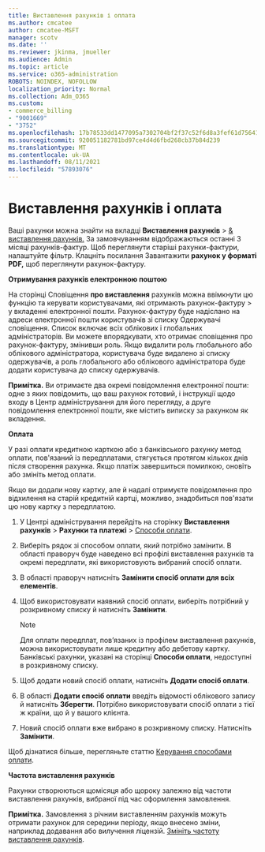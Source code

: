```yaml
---
title: Виставлення рахунків і оплата
ms.author: cmcatee
author: cmcatee-MSFT
manager: scotv
ms.date: ''
ms.reviewer: jkinma, jmueller
ms.audience: Admin
ms.topic: article
ms.service: o365-administration
ROBOTS: NOINDEX, NOFOLLOW
localization_priority: Normal
ms.collection: Adm_O365
ms.custom:
- commerce_billing
- "9001669"
- "3752"
ms.openlocfilehash: 17b78533dd1477095a7302704bf2f37c52f6d8a3fef61d756413ce51cc5f200f
ms.sourcegitcommit: 920051182781bd97ce4d4d6fbd268cb37b84d239
ms.translationtype: MT
ms.contentlocale: uk-UA
ms.lasthandoff: 08/11/2021
ms.locfileid: "57893076"
---
```

# <a name="billing-and-payment"></a>Виставлення рахунків і оплата

Ваші рахунки можна знайти на вкладці **Виставлення рахунків**  >  [& виставлення рахунків.](https://go.microsoft.com/fwlink/p/?linkid=848039)  За замовчуванням відображаються останні 3 місяці рахунків-фактур.  Щоб переглянути старіші рахунки-фактури, налаштуйте фільтр.  Клацніть посилання Завантажити **рахунок у форматі PDF,** щоб переглянути рахунок-фактуру.

**Отримування рахунків електронною поштою**

На сторінці Сповіщення **про виставлення** рахунків можна ввімкнути цю функцію та керувати користувачами, які отримають рахунок-фактуру  >  [](https://go.microsoft.com/fwlink/p/?linkid=853212) у вкладенні електронної пошти.  Рахунок-фактуру буде надіслано на адреси електронної пошти користувачів зі списку Одержувачі сповіщення. Список включає всіх облікових і глобальних адміністраторів.  Ви можете впорядкувати, хто отримає сповіщення про рахунок-фактуру, змінивши роль.  Якщо видалити роль глобального або облікового адміністратора, користувача буде видалено зі списку одержувачів, а роль глобального або облікового адміністратора буде додати користувача до списку одержувачів.

**Примітка.** Ви отримаєте два окремі повідомлення електронної пошти: одне з яких повідомить, що ваш рахунок готовий, і інструкції щодо входу в Центр адміністрування для його перегляду, а друге повідомлення електронної пошти, яке містить виписку за рахунком як вкладення.

**Оплата**

У разі оплати кредитною карткою або з банківського рахунку метод оплати, пов'язаний із передплатами, стягується протягом кількох днів після створення рахунка. Якщо платіж завершиться помилкою, оновіть або змініть метод оплати.

Якщо ви додали нову картку, але й надалі отримуєте повідомлення про відхилення на старій кредитній картці, можливо, знадобиться пов'язати цю нову картку з передплатою.

1. У Центрі адміністрування перейдіть на сторінку **Виставлення рахунків** > **Рахунки та платежі** > [Способи оплати](https://go.microsoft.com/fwlink/p/?linkid=2018806).

2. Виберіть рядок зі способом оплати, який потрібно замінити. В області праворуч буде наведено всі профілі виставлення рахунків та окремі передплати, які використовують вибраний спосіб оплати.

3. В області праворуч натисніть **Замінити спосіб оплати для всіх елементів**.

4. Щоб використовувати наявний спосіб оплати, виберіть потрібний у розкривному списку й натисніть **Замінити**.

    > [!NOTE]
    > Для оплати передплат, пов’язаних із профілем виставлення рахунків, можна використовувати лише кредитну або дебетову картку. Банківські рахунки, указані на сторінці **Способи оплати**, недоступні в розкривному списку.

5. Щоб додати новий спосіб оплати, натисніть **Додати спосіб оплати**.

6. В області **Додати спосіб оплати** введіть відомості облікового запису й натисніть **Зберегти**. Потрібно використовувати спосіб оплати з тієї ж країни, що й у вашого клієнта.

7. Новий спосіб оплати вже вибрано в розкривному списку. Натисніть **Замінити**.

Щоб дізнатися більше, перегляньте статтю [Керування способами оплати](https://docs.microsoft.com/microsoft-365/commerce/billing-and-payments/manage-payment-methods).

**Частота виставлення рахунків**

Рахунки створюються щомісяця або щороку залежно від частоти виставлення рахунків, вибраної під час оформлення замовлення.  

**Примітка.** Замовлення з річним виставленням рахунків можуть отримати рахунок для середини періоду, якщо внесено зміни, наприклад додавання або вилучення ліцензій. [Змініть частоту виставлення рахунків](https://docs.microsoft.com/microsoft-365/commerce/billing-and-payments/change-payment-frequency).
